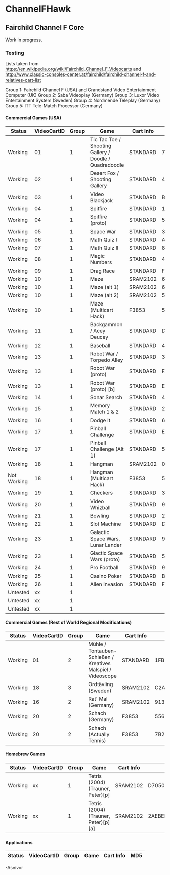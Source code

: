 ﻿# ChannelFHawk
## Fairchild Channel F Core

Work in progress.

### Testing

Lists taken from https://en.wikipedia.org/wiki/Fairchild_Channel_F_Videocarts and http://www.classic-consoles-center.at/fairchild/fairchild-channel-f-and-relatives-cart-list

Group 1: Fairchild Channel F (USA) and Grandstand Video Entertainment Computer (UK)
Group 2: Saba Videoplay (Germany)
Group 3: Luxor Video Entertainment System (Sweden)
Group 4: Nordmende Teleplay (Germany)
Group 5: ITT Tele-Match Processor (Germany)

#### Commercial Games (USA)

| Status | VideoCartID | Group | Game | Cart Info | MD5
| --- | --- | --- | --- | --- | --- |
| Working | 01 | 1 | Tic Tac Toe / Shooting Gallery / Doodle / Quadradoodle | STANDARD | 7E5C26A6D1F9A90C68669A9800BA522D |
| Working  | 02 | 1 | Desert Fox / Shooting Gallery | STANDARD | 4F11F13CBCA685CB20E888F87B3B1586 |
| Working | 03 | 1 | Video Blackjack | STANDARD | B074C867F235FB69CED96C6916673B45 |
| Working | 04 | 1 | Spitfire | STANDARD | 1B409FE1154584F4D1AB76B344A73D99 |
| Working | 04 | 1 | Spitfire (proto) | STANDARD | 5B86FE22007E6D0A92247809AC8934E9 |
| Working | 05 | 1 | Space War | STANDARD | 32CCA8FF09041A39251D7AADE21EE22F |
| Working | 06 | 1 | Math Quiz I | STANDARD | A8E6103FCAE4D0F9E14D9EDCFC3FC493 |
| Working | 07 | 1 | Math Quiz II | STANDARD | 86B77EAFDF7B806E19E01724987E384F |
| Working | 08 | 1 | Magic Numbers | STANDARD | 4C10FA5C7316C59EFA241043FC67DFA8 |
| Working | 09 | 1 | Drag Race | STANDARD | F80AF74B09D058B90E719BB7DFBDD50E |
| Working | 10 | 1 | Maze | SRAM2102 | 6565DF74539476D66FD78DE1BAC0259C |
| Working | 10 | 1 | Maze (alt 1) | SRAM2102 | 6565DF74539476D66FD78DE1BAC0259C |
| Working | 10 | 1 | Maze (alt 2) | SRAM2102 | 5DB71E3B0CD13F7C42790A2CD9072CA1 |
| Working | 10 | 1 | Maze (Multicart Hack) | F3853 | 5DB71E3B0CD13F7C42790A2CD9072CA1 |
| Working | 11 | 1 | Backgammon / Acey Deucey | STANDARD | D89B48AE8C906488CAAC2B2AE1D63D88 |
| Working | 12 | 1 | Baseball | STANDARD | 4FA83F734C139963AA02BDBB7A52E500 |
| Working | 13 | 1 | Robot War / Torpedo Alley | STANDARD | 3783B6AC359E21B99CFA17773AA811C6 |
| Working | 13 | 1 | Robot War (proto) | STANDARD | FACB452602F59FDDDE1CFBC4D598A282 |
| Working | 13 | 1 | Robot War (proto) [b] | STANDARD | E1FB8D61FFE07B53869A93A8AD0C04A8 |
| Working | 14 | 1 | Sonar Search | STANDARD | 4CB12EDAE37DF23851884B82CA410754 |
| Working | 15 | 1 | Memory Match 1 & 2 | STANDARD | 2B3CA549E27579E4519A765FD8F52D0F |
| Working | 16 | 1 | Dodge It | STANDARD | 6FFEDAED3C5CD8BA74D98901849CC451 |
| Working | 17 | 1 | Pinball Challenge | STANDARD | E90339B7068C6227D54F3C0CA637E017 |
| Working | 17 | 1 | Pinball Challenge (Alt 1) | STANDARD | 5CBCDA1C44F0DAD02B0DFE209B6325D5 |
| Working | 18 | 1 | Hangman | SRAM2102 | 0124CD0B61DF5502AABD59029CCB6D5A |
| Not Working | 18 | 1 | Hangman (Multicart Hack) | F3853 | 533BAC14DE68FBA49078EEF8E9502DD2 |
| Working | 19 | 1 | Checkers | STANDARD | 35D61D40EF7EC337CBA092AABAC74DBD |
| Working | 20 | 1 | Video Whizball | STANDARD | 90A9B3952568F91502A7088BFB0AE07E |
| Working | 21 | 1 | Bowling | STANDARD | 25E231E7A464A32B4715BFB47AF89240 |
| Working | 22 | 1 | Slot Machine | STANDARD | DFB66EE145FAB65062FDEADAFC8DC34C |
| Working | 23 | 1 | Galactic Space Wars, Lunar Lander | STANDARD | 9E0711B140E22729687DB1E1354980AB |
| Working | 23 | 1 | Glactic Space Wars (proto) | STANDARD | 5CCCEE534FD002AF6EB4FCAAA6B95D88 |
| Working | 24 | 1 | Pro Football | STANDARD | 9A894D745356A050F95410983C3BC54A |
| Working | 25 | 1 | Casino Poker | STANDARD | BB7F7BBBE21F142591CDCAFA98D7F6E4 |
| Working | 26 | 1 | Alien Invasion | STANDARD | F7BF7D55A7660FFA80D08AD1BA903FF7 |
| Untested | xx | 1 |  |  |  |
| Untested | xx | 1 |  |  |  |
| Untested | xx | 1 |  |  |  |

#### Commercial Games (Rest of World Regional Modifications)

| Status | VideoCartID | Group | Game | Cart Info | MD5
| --- | --- | --- | --- | --- | --- |
| Working | 01 | 2 | Mühle / Tontauben-Schießen / Kreatives Malspiel / Videoscope | STANDARD | 1FBD86DCCA0E4619963B902C48AE77F2 |
| Working | 18 | 3 | Ordtävling (Sweden) | SRAM2102 | C2A44D22D3865B036479E9311C74D3AD |
| Working | 16 | 2 | Rat' Mal (Germany) | SRAM2102 | 913ECBAA30816C6D78DE8651251761FC |
| Working | 20 | 2 | Schach (Germany) | F3853 | 5568205F926333914DEDC8EF8BF16AF2 |
| Working | 20 | 2 | Schach (Actually Tennis) | F3853 | 7B227DE474806A8AB9474C4716A270B7 |


#### Homebrew Games

| Status | VideoCartID | Group | Game | Cart Info | MD5
| --- | --- | --- | --- | --- | --- |
| Working | xx | 1 | Tetris (2004)(Trauner, Peter)[p] | SRAM2102 | D7050AF61479AA549206250441AA2B0F |
| Working | xx | 1 | Tetris (2004)(Trauner, Peter)[p][a] | SRAM2102 | 2AEBEDA05478E8B7F5C1ECA037AC6C2F |

#### Applications

| Status | VideoCartID | Group | Game | Cart Info | MD5
| --- | --- | --- | --- | --- | --- |

-Asnivor